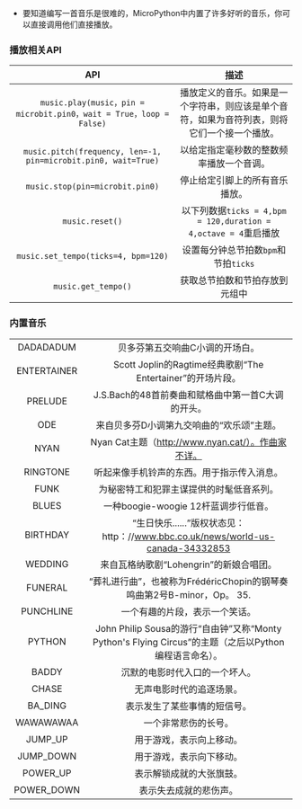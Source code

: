 - 要知道编写一首音乐是很难的，MicroPython中内置了许多好听的音乐，你可以直接调用他们直接播放。

### 播放相关API ###

| API | 描述 | 
| :------------: | :-----------: |
|`music.play(music，pin = microbit.pin0，wait = True，loop = False)`|播放定义的音乐。如果是一个字符串，则应该是单个音符，如果为音符列表，则将它们一个接一个播放。|
|`music.pitch(frequency, len=-1, pin=microbit.pin0, wait=True)`|以给定指定毫秒数的整数频率播放一个音调。|
|`music.stop(pin=microbit.pin0)`|停止给定引脚上的所有音乐播放。|
|`music.reset()`|以下列数据`ticks = 4,bpm = 120,duration = 4,octave = 4`重启播放|
|`music.set_tempo(ticks=4, bpm=120)`|设置每分钟总节拍数`bpm`和节拍`ticks`|
|`music.get_tempo()`|获取总节拍数和节拍存放到元组中|




### 内置音乐 ###

|  |  | 
| :------------: | :-----------: |
|DADADADUM|贝多芬第五交响曲C小调的开场白。 |
|ENTERTAINER|Scott Joplin的Ragtime经典歌剧“The Entertainer”的开场片段。 |
|PRELUDE|J.S.Bach的48首前奏曲和赋格曲中第一首C大调的开头。 |
|ODE|来自贝多芬D小调第九交响曲的“欢乐颂”主题。 |
|NYAN|Nyan Cat主题（http://www.nyan.cat/）。作曲家不详。 |
|RINGTONE|听起来像手机铃声的东西。用于指示传入消息。 |
|FUNK|为秘密特工和犯罪主谋提供的时髦低音系列。|
|BLUES|一种boogie-woogie 12杆蓝调步行低音。|
|BIRTHDAY|“生日快乐......”版权状态见：http：//www.bbc.co.uk/news/world-us-canada-34332853 |
|WEDDING|来自瓦格纳歌剧“Lohengrin”的新娘合唱团。 |
|FUNERAL|“葬礼进行曲”，也被称为FrédéricChopin的钢琴奏鸣曲第2号B-minor，Op。 35. |
|PUNCHLINE|一个有趣的片段，表示一个笑话。|
|PYTHON| John Philip Sousa的游行“自由钟”又称“Monty Python's Flying Circus”的主题（之后以Python编程语言命名）。 |
|BADDY| 沉默的电影时代入口的一个坏人。 |
|CHASE| 无声电影时代的追逐场景。 |
|BA_DING|表示发生了某些事情的短信号。 |
|WAWAWAWAA|一个非常悲伤的长号。|
|JUMP_UP|用于游戏，表示向上移动。|
|JUMP_DOWN|用于游戏，表示向下移动。|
|POWER_UP|表示解锁成就的大张旗鼓。|
|POWER_DOWN|表示失去成就的悲伤声。|

